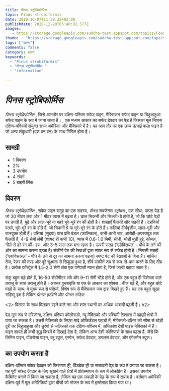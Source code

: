 ```yaml
---
title: पीनस स्ट्रोबिफोर्मिस 
topic: Pinus strobiformis
date: 2018-10-07T11:39:22+02:00
publishdate: 2020-12-20T05:40:02.577Z
images: 
   - https://storage.googleapis.com/sudcha-test.appspot.com/topics/Food/pinus_strobiformis/1.jpeg
thumb:   "https://storage.googleapis.com/sudcha-test.appspot.com/topics/Food/pinus_strobiformis/thumb.jpeg"
tags: ["खाना"]
comments: false
category: खाना
keywords: 
  - "Pinus strobiformis"
  - "पीनस स्ट्रोबिफोर्मिस "
  - "information"

---
```

<h1> <i> पिनस स्ट्रोबिफोर्मिस </i> </h1> <p> </p> <p> <i> पिनस स्ट्रोबिफोर्मिस </i>, जिसे आमतौर पर दक्षिण-पश्चिम सफेद पाइन, मैक्सिकन सफेद पाइन या चिहुआहुआ सफेद पाइन के रूप में जाना जाता है। , एक मध्यम आकार का सफेद देवदार का पेड़ है जिसका मूल निवास दक्षिण-पश्चिमी संयुक्त राज्य अमेरिका और मैक्सिको में है। यह आम तौर पर एक उच्च ऊंचाई वाला पाइन है जो अन्य शंकुधारी (एक वन वन) के साथ मिश्रित होता है। </p> <h2> सामग्री </h2> <ul> <li> 1 विवरण </li> <li> 2% </li> <li> 3 उपयोग </li> <li> 4 संदर्भ </li> <li> 5 बाहरी लिंक </li> </ul> <h2> विवरण </h2> <p> <i> पिनस स्ट्रोबिफ़ॉर्मिस </i>, सफेद पाइन समूह का एक सदस्य, <i> पीनस </i> सबजेनस <i> स्ट्रोबस </i>, एक सीधा, पतला पेड़ है जो 30 मीटर लंबा और 1 मीटर व्यास में बढ़ता है। छाल चिकनी और सिल्की-ग्रे होती है, जो कि छोटे पेड़ों पर उगती है, बुढे और लाल-भूरे या गहरे भूरे-भूरे रंग की होती है। शाखाएँ फैलती और चढ़ती हैं। टहनियाँ पतले, भूरे-भूरे रंग के होते हैं, जो चिकनी ग्रे या भूरे-भूरे रंग के होते हैं। कलियां दीर्घवृत्तीय, लाल-भूरी और रालयुक्त होती हैं। पत्तियां (सुइयां) पांच प्रति बंडल (फालिकल), कभी-कभी चार, आरोही-अपस्क्यूड तक फैलती हैं, 4-9 सेमी लंबी (शायद ही कभी 10), व्यास में 0.6-1.0 मिमी, सीधी, थोड़ी मुड़ी हुई, कोमल, नीले से हरे रंग की- हरा, और 3-5 साल तक बना रहता है। ऊपरी सतह ('एडैक्सियल' - पौधे के तने की ओर का सामना करना पड़ता है) संकीर्ण पेट की रेखाओं द्वारा स्पष्ट रूप से सफेद होती है। निचली सतहों ('एबाक्सिअल' - पौधे के तने से दूर का सामना करना पड़ना) स्पष्ट पेट की रेखाओं के बिना हैं। मार्जिन तेज, रेज़र की तरह और पूरे सूक्ष्मता से सिकुड़ा हुआ है, शीर्ष संकीर्ण रूप से कम-से-कम करने के लिए तीव्र है। प्रत्येक फ़ॉर्च्यूल में 1.5-2.0 सेमी लंबा एक पर्णपाती म्यान होता है, जिसे जल्दी बहाया जाता है। </p> <p> शंकु बहुत बड़े होते हैं, 16-50 सेंटीमीटर लंबे और 9–11 सेमी चौड़े होते हैं, और एक बहुत ही विशेषता वाले तराजू के साथ तराजू होते हैं। अक्सर पुनरावृत्ति या एस के आकार का एपेक्स। बीज बड़े हैं, और बहुत छोटे पंखों के साथ; वे मुख्य रूप से पक्षियों, विशेष रूप से मैक्सिकन जय द्वारा बिखरे हुए हैं। यह एक बहुत सूखा सहिष्णु वृक्ष है लेकिन <i> पीनस हर्टवेगि </i> और <i> पीनस रुडिस </i> </p> <2> वितरण </i> के साथ मिलकर रहने वाले नम और शांत स्थानों पर अधिक आबादी बढ़ती है। h2> <p> पेड़ मूल रूप से एरिज़ोना, दक्षिण-पश्चिम कोलोराडो, न्यू मैक्सिको और पश्चिमी टेक्सास में पहाड़ी क्षेत्रों में पाया जा सकता है। उत्तरी मेक्सिको के सिएरा माद्रे ओकिडेंटल पहाड़ों में, मेक्सिको-दक्षिण की सीमा से थोड़ी दूरी पर चिहुआहुआ और डुरंगो से जलिस्को तक दक्षिण-पश्चिम में, अधिकांश देशी पाइंस मेक्सिको में हैं। पाइन शायद ही कभी शुद्ध किस्में में दिखाई देता है, लेकिन अन्य देशी कोनिफर्स के साथ बढ़ता है, जैसे कि लिमिन पाइन, पोंडरोसा पाइन, ब्लू स्प्रूस, एस्पेन, सफेद देवदार, डगलस देवदार, और एंगेलमैन स्प्रूस। </p> <h2> का उपयोग करता है </h2 > <p> दक्षिण-पश्चिम सफेद देवदार को क्रिसमस ट्री, विंडब्रेक ट्री या सजावटी पेड़ के रूप में उगाया जा सकता है। यह पूर्वी सफेद देवदार के लिए सूखने वाले क्षेत्रों में प्रतिस्थापन के रूप में लोकप्रिय है। इसका उपयोग कैबिनेट बनाने में किया जा सकता है, लेकिन यह एक लकड़ी के पेड़ के रूप में खराब है। वर्तमान अमेरिकी दक्षिण-पूर्व में मूल अमेरिकियों द्वारा बीजों को भोजन के रूप में इस्तेमाल किया गया था। </p> 